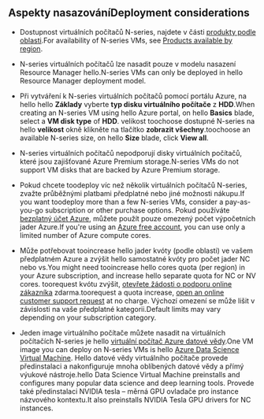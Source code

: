 ## <a name="deployment-considerations"></a><span data-ttu-id="2fc58-101">Aspekty nasazování</span><span class="sxs-lookup"><span data-stu-id="2fc58-101">Deployment considerations</span></span>

* <span data-ttu-id="2fc58-102">Dostupnost virtuálních počítačů N-series, najdete v části [produkty podle oblasti](https://azure.microsoft.com/en-us/regions/services/).</span><span class="sxs-lookup"><span data-stu-id="2fc58-102">For availability of N-series VMs, see [Products available by region](https://azure.microsoft.com/en-us/regions/services/).</span></span>

* <span data-ttu-id="2fc58-103">N-series virtuálních počítačů lze nasadit pouze v modelu nasazení Resource Manager hello.</span><span class="sxs-lookup"><span data-stu-id="2fc58-103">N-series VMs can only be deployed in hello Resource Manager deployment model.</span></span>

* <span data-ttu-id="2fc58-104">Při vytváření k N-series virtuálních počítačů pomocí portálu Azure, na hello hello **Základy** vyberte **typ disku virtuálního počítače** z **HDD**.</span><span class="sxs-lookup"><span data-stu-id="2fc58-104">When creating an N-series VM using hello Azure portal, on hello **Basics** blade, select a **VM disk type** of **HDD**.</span></span> <span data-ttu-id="2fc58-105">velikost toochoose dostupné N-series na hello **velikost** okně klikněte na tlačítko **zobrazit všechny**.</span><span class="sxs-lookup"><span data-stu-id="2fc58-105">toochoose an available N-series size, on hello **Size** blade, click **View all**.</span></span>

* <span data-ttu-id="2fc58-106">N-series virtuálních počítačů nepodporují disky virtuálních počítačů, které jsou zajišťované Azure Premium storage.</span><span class="sxs-lookup"><span data-stu-id="2fc58-106">N-series VMs do not support VM disks that are backed by Azure Premium storage.</span></span>

* <span data-ttu-id="2fc58-107">Pokud chcete toodeploy víc než několik virtuálních počítačů N-series, zvažte průběžnými platbami předplatné nebo jiné možnosti nákupu.</span><span class="sxs-lookup"><span data-stu-id="2fc58-107">If you want toodeploy more than a few N-series VMs, consider a pay-as-you-go subscription or other purchase options.</span></span> <span data-ttu-id="2fc58-108">Pokud používáte [bezplatný účet Azure](https://azure.microsoft.com/free/), můžete použít pouze omezený počet výpočetních jader Azure.</span><span class="sxs-lookup"><span data-stu-id="2fc58-108">If you're using an [Azure free account](https://azure.microsoft.com/free/), you can use only a limited number of Azure compute cores.</span></span>

* <span data-ttu-id="2fc58-109">Může potřebovat tooincrease hello jader kvóty (podle oblasti) ve vašem předplatném Azure a zvýšit hello samostatné kvóty pro počet jader NC nebo vs.</span><span class="sxs-lookup"><span data-stu-id="2fc58-109">You might need tooincrease hello cores quota (per region) in your Azure subscription, and increase hello separate quota for NC or NV cores.</span></span> <span data-ttu-id="2fc58-110">toorequest kvótu zvýšit, [otevřete žádosti o podporu online zákazníka](../articles/azure-supportability/how-to-create-azure-support-request.md) zdarma.</span><span class="sxs-lookup"><span data-stu-id="2fc58-110">toorequest a quota increase, [open an online customer support request](../articles/azure-supportability/how-to-create-azure-support-request.md) at no charge.</span></span> <span data-ttu-id="2fc58-111">Výchozí omezení se může lišit v závislosti na vaše předplatné kategorii.</span><span class="sxs-lookup"><span data-stu-id="2fc58-111">Default limits may vary depending on your subscription category.</span></span>

* <span data-ttu-id="2fc58-112">Jeden image virtuálního počítače můžete nasadit na virtuálních počítačích N-series je hello [virtuální počítač Azure datové vědy](../articles/machine-learning/machine-learning-data-science-virtual-machine-overview.md).</span><span class="sxs-lookup"><span data-stu-id="2fc58-112">One VM image you can deploy on N-series VMs is hello [Azure Data Science Virtual Machine](../articles/machine-learning/machine-learning-data-science-virtual-machine-overview.md).</span></span> <span data-ttu-id="2fc58-113">Hello datové vědy virtuálního počítače provede předinstalaci a nakonfiguruje mnoha oblíbených datové vědy a přímý výukové nástroje.</span><span class="sxs-lookup"><span data-stu-id="2fc58-113">hello Data Science Virtual Machine preinstalls and configures many popular data science and deep learning tools.</span></span> <span data-ttu-id="2fc58-114">Provede také předinstalaci NVIDIA tesla – měrná GPU ovladače pro instance názvového kontextu.</span><span class="sxs-lookup"><span data-stu-id="2fc58-114">It also preinstalls NVIDIA Tesla GPU drivers for NC instances.</span></span>





